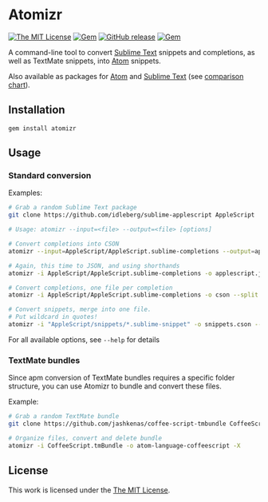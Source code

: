# Atomizr

[![The MIT License](https://img.shields.io/badge/license-MIT-orange.svg?style=flat-square)](http://opensource.org/licenses/MIT)
[![Gem](https://img.shields.io/gem/v/atomizr.svg?style=flat-square)](https://rubygems.org/gems/atomizr)
[![GitHub release](https://img.shields.io/github/release/idleberg/ruby-atomizr.svg?style=flat-square)](https://github.com/idleberg/atomizr.rb/releases)
[![Gem](https://img.shields.io/gem/dt/atomizr.svg?style=flat-square)](https://rubygems.org/gems/atomizr)

A command-line tool to convert [Sublime Text](http://www.sublimetext.com/) snippets and completions, as well as TextMate snippets, into [Atom](http://atom.io) snippets.

Also available as packages for [Atom](https://github.com/idleberg/atom-atomizr) and [Sublime Text](https://github.com/idleberg/sublime-atomizr) (see [comparison chart](https://gist.github.com/idleberg/db6833ee026d2cd7c043bba36733b701)).

## Installation

`gem install atomizr`

## Usage

### Standard conversion

Examples:

```bash
# Grab a random Sublime Text package
git clone https://github.com/idleberg/sublime-applescript AppleScript

# Usage: atomizr --input=<file> --output=<file> [options]

# Convert completions into CSON
atomizr --input=AppleScript/AppleScript.sublime-completions --output=applescript.cson

# Again, this time to JSON, and using shorthands
atomizr -i AppleScript/AppleScript.sublime-completions -o applescript.json

# Convert completions, one file per completion
atomizr -i AppleScript/AppleScript.sublime-completions -o cson --split

# Convert snippets, merge into one file.
# Put wildcard in quotes!
atomizr -i "AppleScript/snippets/*.sublime-snippet" -o snippets.cson --merge
```

For all available options, see `--help` for details

### TextMate bundles

Since apm conversion of TextMate bundles requires a specific folder structure, you can use Atomizr to bundle and convert these files.

Example:

```bash
# Grab a random TextMate bundle
git clone https://github.com/jashkenas/coffee-script-tmbundle CoffeeScript.tmBundle

# Organize files, convert and delete bundle
atomizr -i CoffeeScript.tmBundle -o atom-language-coffeescript -X
```

## License

This work is licensed under the [The MIT License](LICENSE.md).
